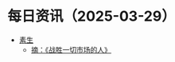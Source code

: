 ﻿# 每日资讯（2025-03-29）

- [素生](http://z.arlmy.me/atom.xml)
  - [摘：《战胜一切市场的人》](http://z.arlmy.me/posts/Note/Note_EdwardOThorp_AManForAllMarkets/)
